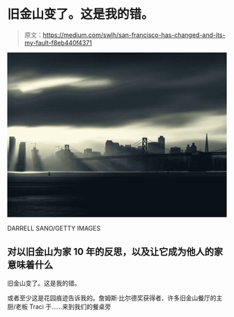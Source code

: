 # 旧金山变了。这是我的错。

> 原文：<https://medium.com/swlh/san-francisco-has-changed-and-its-my-fault-f8eb440f4371>

![](img/463d2c667b0cfb0f873ec22370dc1912.png)

DARRELL SANO/GETTY IMAGES

## 对以旧金山为家 10 年的反思，以及让它成为他人的家意味着什么

旧金山变了。这是我的错。

或者至少这是花园痕迹告诉我的。詹姆斯·比尔德奖获得者、许多旧金山餐厅的主厨/老板 Traci 于……来到我们的餐桌旁
